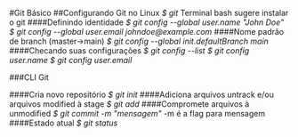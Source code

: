 #Git Básico
##Configurando Git no Linux
_$ git_
Terminal bash sugere instalar o git
####Definindo identidade
_$ git config --global user.name "John Doe"_
_$ git config --global user.email johndoe@example.com_
####Nome padrão de branch (master->main)
_$ git config --global init.defaultBranch main_
####Checando suas configurações
_$ git config --list_
_$ git config user.name_
_$ git config user.email_

###CLI Git

####Cria novo repositório
_$ git init_
####Adiciona arquivos untrack e/ou arquivos modified à stage
_$ git add_
####Compromete arquivos à unmodified
_$ git commit -m "mensagem"_
-m é a flag para mensagem
####Estado atual
_$ git status_

